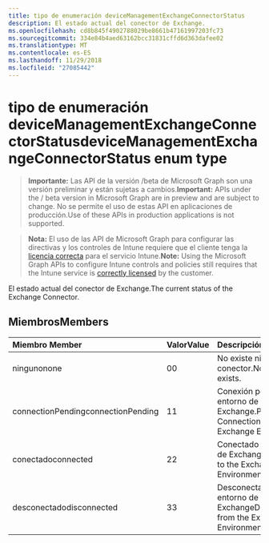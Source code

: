 ```yaml
---
title: tipo de enumeración deviceManagementExchangeConnectorStatus
description: El estado actual del conector de Exchange.
ms.openlocfilehash: cd8b845f4902788029be8661b47161997203fc73
ms.sourcegitcommit: 334e84b4aed63162bcc31831cffd6d363dafee02
ms.translationtype: MT
ms.contentlocale: es-ES
ms.lasthandoff: 11/29/2018
ms.locfileid: "27085442"
---
```

# <a name="devicemanagementexchangeconnectorstatus-enum-type"></a><span data-ttu-id="519ed-103">tipo de enumeración deviceManagementExchangeConnectorStatus</span><span class="sxs-lookup"><span data-stu-id="519ed-103">deviceManagementExchangeConnectorStatus enum type</span></span>

> <span data-ttu-id="519ed-104">**Importante:** Las API de la versión /beta de Microsoft Graph son una versión preliminar y están sujetas a cambios.</span><span class="sxs-lookup"><span data-stu-id="519ed-104">**Important:** APIs under the / beta version in Microsoft Graph are in preview and are subject to change.</span></span> <span data-ttu-id="519ed-105">No se permite el uso de estas API en aplicaciones de producción.</span><span class="sxs-lookup"><span data-stu-id="519ed-105">Use of these APIs in production applications is not supported.</span></span>

> <span data-ttu-id="519ed-106">**Nota:** El uso de las API de Microsoft Graph para configurar las directivas y los controles de Intune requiere que el cliente tenga la [licencia correcta](https://go.microsoft.com/fwlink/?linkid=839381) para el servicio Intune.</span><span class="sxs-lookup"><span data-stu-id="519ed-106">**Note:** Using the Microsoft Graph APIs to configure Intune controls and policies still requires that the Intune service is [correctly licensed](https://go.microsoft.com/fwlink/?linkid=839381) by the customer.</span></span>

<span data-ttu-id="519ed-107">El estado actual del conector de Exchange.</span><span class="sxs-lookup"><span data-stu-id="519ed-107">The current status of the Exchange Connector.</span></span>
## <a name="members"></a><span data-ttu-id="519ed-108">Miembros</span><span class="sxs-lookup"><span data-stu-id="519ed-108">Members</span></span>
|<span data-ttu-id="519ed-109">Miembro	</span><span class="sxs-lookup"><span data-stu-id="519ed-109">Member</span></span>|<span data-ttu-id="519ed-110">Valor</span><span class="sxs-lookup"><span data-stu-id="519ed-110">Value</span></span>|<span data-ttu-id="519ed-111">Descripción</span><span class="sxs-lookup"><span data-stu-id="519ed-111">Description</span></span>|
|:---|:---|:---|
|<span data-ttu-id="519ed-112">ninguno</span><span class="sxs-lookup"><span data-stu-id="519ed-112">none</span></span>|<span data-ttu-id="519ed-113">0</span><span class="sxs-lookup"><span data-stu-id="519ed-113">0</span></span>|<span data-ttu-id="519ed-114">No existe ningún conector.</span><span class="sxs-lookup"><span data-stu-id="519ed-114">No Connector exists.</span></span>|
|<span data-ttu-id="519ed-115">connectionPending</span><span class="sxs-lookup"><span data-stu-id="519ed-115">connectionPending</span></span>|<span data-ttu-id="519ed-116">1</span><span class="sxs-lookup"><span data-stu-id="519ed-116">1</span></span>|<span data-ttu-id="519ed-117">Conexión pendiente al entorno de Exchange.</span><span class="sxs-lookup"><span data-stu-id="519ed-117">Pending Connection to the Exchange Environment.</span></span>|
|<span data-ttu-id="519ed-118">conectado</span><span class="sxs-lookup"><span data-stu-id="519ed-118">connected</span></span>|<span data-ttu-id="519ed-119">2</span><span class="sxs-lookup"><span data-stu-id="519ed-119">2</span></span>|<span data-ttu-id="519ed-120">Conectado al entorno de Exchange</span><span class="sxs-lookup"><span data-stu-id="519ed-120">Connected to the Exchange Environment</span></span>|
|<span data-ttu-id="519ed-121">desconectado</span><span class="sxs-lookup"><span data-stu-id="519ed-121">disconnected</span></span>|<span data-ttu-id="519ed-122">3</span><span class="sxs-lookup"><span data-stu-id="519ed-122">3</span></span>|<span data-ttu-id="519ed-123">Desconectado desde el entorno de Exchange</span><span class="sxs-lookup"><span data-stu-id="519ed-123">Disconnected from the Exchange Environment</span></span>|





